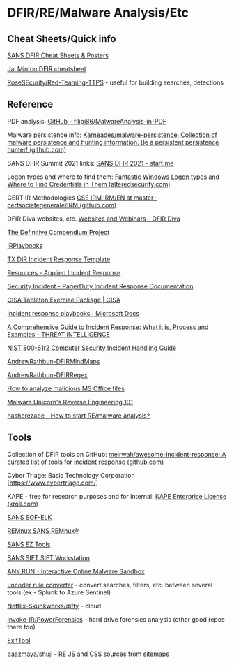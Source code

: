 # DFIR/RE/Malware Analysis/Etc

## Cheat Sheets/Quick info
[SANS DFIR Cheat Sheets & Posters](https://www.sans.org/posters/?focus-area=digital-forensics)

[Jai Minton DFIR cheatsheet](https://www.jaiminton.com/cheatsheet/DFIR/#)

[RoseSEcurity/Red-Teaming-TTPS](https://github.com/rosesecurity/red-teaming-ttps) - useful for building searches, detections

## Reference
PDF analysis: [GitHub - filipi86/MalwareAnalysis-in-PDF](https://github.com/filipi86/MalwareAnalysis-in-PDF)

Malware persistence info: [Karneades/malware-persistence: Collection of malware persistence and hunting information. Be a persistent persistence hunter! (github.com)](https://github.com/Karneades/malware-persistence)

SANS DFIR Summit 2021 links: [SANS DFIR 2021 - start.me](https://start.me/p/xbgNmz/sans-dfir-2021)

Logon types and where to find them: [Fantastic Windows Logon types and Where to Find Credentials in Them (alteredsecurity.com)](https://www.alteredsecurity.com/post/fantastic-windows-logon-types-and-where-to-find-credentials-in-them)

CERT IR Methodologies [CSE IRM IRM/EN at master · certsocietegenerale/IRM (github.com)](https://github.com/certsocietegenerale/IRM/tree/master/EN)

DFIR Diva websites, etc. [Websites and Webinars - DFIR Diva](https://dfirdiva.com/websites-and-webinars/)

[The Definitive Compendium Project](https://aboutdfir.com/)

[IRPlaybooks](https://www.incidentresponse.com/playbooks/)

[TX DIR Incident Response Template](https://dir.texas.gov/sites/default/files/Incident%20Response%20Template%202018.pdf)

[Resources - Applied Incident Response](https://www.appliedincidentresponse.com/resources/)

[Security Incident - PagerDuty Incident Response Documentation](https://response.pagerduty.com/during/security_incident_response/)

[CISA Tabletop Exercise Package | CISA](https://www.cisa.gov/publication/cisa-tabletop-exercise-package)

[Incident response playbooks | Microsoft Docs](https://docs.microsoft.com/en-us/security/compass/incident-response-playbooks)

[A Comprehensive Guide to Incident Response: What it is, Process and Examples - THREAT INTELLIGENCE](https://www.threatintelligence.com/blog/incident-response/)

[NIST 800-61r2 Computer Security Incident Handling Guide](https://nvlpubs.nist.gov/nistpubs/SpecialPublications/NIST.SP.800-61r2.pdf)

[AndrewRathbun-DFIRMindMaps](https://github.com/AndrewRathbun/DFIRMindMaps)

[AndrewRathbun-DFIRRegex](https://github.com/AndrewRathbun/DFIRRegex)

[How to analyze malicious MS Office files](https://www.intezer.com/blog/malware-analysis/analyze-malicious-microsoft-office-files/)

[Malware Unicorn's Reverse Engineering 101](https://malwareunicorn.org/workshops/re101.html#0)

[hasherezade - How to start RE/malware analysis?](https://hshrzd.wordpress.com/how-to-start/)

## Tools
Collection of DFIR tools on GitHub: [meirwah/awesome-incident-response: A curated list of tools for incident response (github.com)](https://github.com/meirwah/awesome-incident-response)

Cyber Triage: Basis Technology Corporation [https://www.cybertriage.com/]

KAPE - free for research purposes and for internal: [KAPE Enterprise License (kroll.com)](https://www.kroll.com/en/services/cyber-risk/incident-response-litigation-support/kroll-artifact-parser-extractor-kape/enterprise-license)

[SANS SOF-ELK](https://www.sans.org/tools/sof-elk/)

[REMnux SANS REMnux®](https://www.sans.org/tools/remnux/)

[SANS EZ Tools](https://www.sans.org/tools/ez-tools/)

[SANS SIFT SIFT Workstation](https://www.sans.org/tools/sift-workstation/)

[ANY.RUN - Interactive Online Malware Sandbox](https://any.run/)

[uncoder rule converter](https://uncoder.io/) - convert searches, filters, etc. between several tools (ex - Splunk to Azure Sentinel)

[Netflix-Skunkworks/diffy](https://github.com/Netflix-Skunkworks/diffy) - cloud

[Invoke-IR/PowerForensics](https://github.com/Invoke-IR/PowerForensics) - hard drive forensics analysis (other good repos there too)

[ExifTool](https://exiftool.org/)

[paazmaya/shuji](https://github.com/paazmaya/shuji) - RE JS and CSS sources from sitemaps




